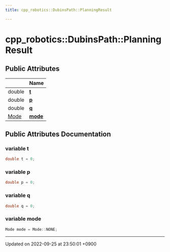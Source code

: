 ```yaml
---
title: cpp_robotics::DubinsPath::PlanningResult

---
```


# cpp_robotics::DubinsPath::PlanningResult





## Public Attributes

|                | Name           |
| -------------- | -------------- |
| double | **[t](/cpp_robotics/doxybook/Classes/structcpp__robotics_1_1DubinsPath_1_1PlanningResult/#variable-t)**  |
| double | **[p](/cpp_robotics/doxybook/Classes/structcpp__robotics_1_1DubinsPath_1_1PlanningResult/#variable-p)**  |
| double | **[q](/cpp_robotics/doxybook/Classes/structcpp__robotics_1_1DubinsPath_1_1PlanningResult/#variable-q)**  |
| [Mode](/cpp_robotics/doxybook/Classes/classcpp__robotics_1_1DubinsPath/#enum-mode) | **[mode](/cpp_robotics/doxybook/Classes/structcpp__robotics_1_1DubinsPath_1_1PlanningResult/#variable-mode)**  |

## Public Attributes Documentation

### variable t

```cpp
double t = 0;
```


### variable p

```cpp
double p = 0;
```


### variable q

```cpp
double q = 0;
```


### variable mode

```cpp
Mode mode = Mode::NONE;
```


-------------------------------

Updated on 2022-09-25 at 23:50:01 +0900